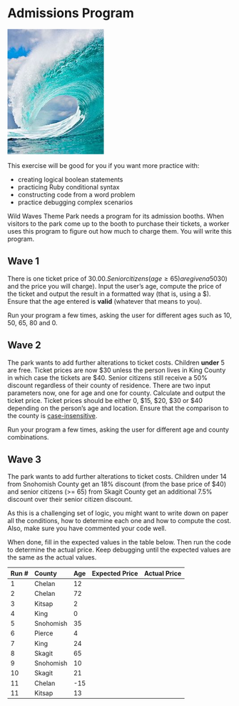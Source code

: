 # Admissions Program

![waves](../images/waves.jpg)

This exercise will be good for you if you want more practice with:
- creating logical boolean statements
- practicing Ruby conditional syntax
- constructing code from a word problem
- practice debugging complex scenarios

Wild Waves Theme Park needs a program for its admission booths. When visitors to the park come up to the booth to
purchase their tickets, a worker uses this program to figure out how much to charge them. You will write
this program.

## Wave 1
There is one ticket price of $30.00. Senior citizens (age ≥ 65) are given a 50% discount. Write this program as follows.  Declare the needed variables (the person’s age, the base price of a ticket ($30) and the price you will charge). Input the user’s age, compute the price of the ticket and output the result in a formatted way (that is, using a $).  Ensure that the age entered is **valid** (whatever that means to you).

Run your program a few times, asking the user for different ages such as 10, 50, 65, 80 and 0.

## Wave 2
The park wants to add further alterations to ticket costs. Children **under** 5 are free. Ticket prices are now $30 unless the person lives in King County in which case the tickets are $40. Senior citizens still receive a 50% discount regardless of their county of residence. There are two input parameters now, one for age and one for county. Calculate and output the ticket price. Ticket prices should be either 0, $15, $20, $30 or $40 depending on the person’s age and location. Ensure that the comparison to the county is [case-insensitive](https://en.wiktionary.org/wiki/case_insensitive).

Run your program a few times, asking the user for different age and county combinations.

## Wave 3
The park wants to add further alterations to ticket costs. Children under 14 from Snohomish County get an 18% discount (from the base price of $40) and senior citizens (>= 65) from Skagit County get an additional 7.5% discount over their senior citizen discount.

As this is a challenging set of logic, you might want to write down on paper all the conditions, how to determine each one and how to compute the cost. Also, make sure you have commented your code well.

When done, fill in the expected values in the table below. Then run the code to determine the actual price. Keep debugging until the expected values are the same as the actual values.

| Run # | County     | Age  | Expected Price  | Actual Price  |
| :------------- | :------------- | :------------- | :------------- | :------------- |
| 1       | Chelan       | 12 |   |   |
| 2      | Chelan      | 72  |   |   |
| 3       | Kitsap       | 2 |   |   |
| 4       | King      | 0 |   |   |
| 5       | Snohomish       | 35 |   |   |
| 6       | Pierce       | 4 |   |   |
| 7       | King       | 24 |   |   |
| 8       | Skagit       | 65 |   |   |
| 9       | Snohomish       | 10 |   |   |
| 10       | Skagit       | 21 |   |   |
| 11       | Chelan       | -15 |   |   |
| 11       | Kitsap       | 13 |   |   |
